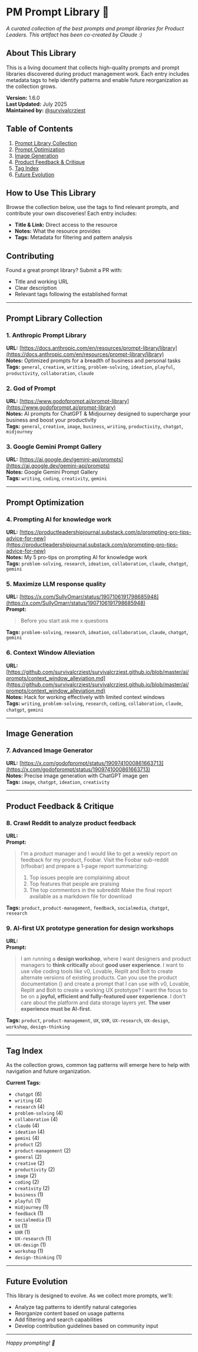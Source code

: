 # PM Prompt Library 🚀

*A curated collection of the best prompts and prompt libraries for Product Leaders. This artifact has been co-created by Claude :)*

## About This Library

This is a living document that collects high-quality prompts and prompt libraries discovered during product management work. Each entry includes metadata tags to help identify patterns and enable future reorganization as the collection grows.

**Version:** 1.6.0  
**Last Updated:** July 2025  
**Maintained by:** [@survivalcrziest](https://github.com/survivalcrziest)

## Table of Contents

1. [Prompt Library Collection](#prompt-library-collection)
2. [Prompt Optimization](#prompt-optimization)
3. [Image Generation](#image-generation)
4. [Product Feedback & Critique](#product-feedback--critique)
5. [Tag Index](#tag-index)
6. [Future Evolution](#future-evolution)

## How to Use This Library

Browse the collection below, use the tags to find relevant prompts, and contribute your own discoveries! Each entry includes:
- **Title & Link:** Direct access to the resource
- **Notes:** What the resource provides
- **Tags:** Metadata for filtering and pattern analysis

## Contributing

Found a great prompt library? Submit a PR with:
- Title and working URL
- Clear description
- Relevant tags following the established format

---

## Prompt Library Collection

### 1. Anthropic Prompt Library
**URL:** [https://docs.anthropic.com/en/resources/prompt-library/library](https://docs.anthropic.com/en/resources/prompt-library/library)  
**Notes:** Optimized prompts for a breadth of business and personal tasks  
**Tags:** `general`, `creative`, `writing`, `problem-solving`, `ideation`, `playful`, `productivity`, `collaboration`, `claude`

### 2. God of Prompt
**URL:** [https://www.godofprompt.ai/prompt-library](https://www.godofprompt.ai/prompt-library)  
**Notes:** AI prompts for ChatGPT & Midjourney designed to supercharge your business and boost your productivity  
**Tags:** `general`, `creative`, `image`, `business`, `writing`, `productivity`, `chatgpt`, `midjourney`

### 3. Google Gemini Prompt Gallery
**URL:** [https://ai.google.dev/gemini-api/prompts](https://ai.google.dev/gemini-api/prompts)  
**Notes:** Google Gemini Prompt Gallery  
**Tags:** `writing`, `coding`, `creativity`, `gemini`

---

## Prompt Optimization

### 4. Prompting AI for knowledge work
**URL:** [https://productleadershipjournal.substack.com/p/prompting-pro-tips-advice-for-new](https://productleadershipjournal.substack.com/p/prompting-pro-tips-advice-for-new)  
**Notes:** My 5 pro-tips on prompting AI for knowledge work  
**Tags:** `problem-solving`, `research`, `ideation`, `collaboration`, `claude`, `chatgpt`, `gemini`

### 5. Maximize LLM response quality
**URL:** [https://x.com/SullyOmarr/status/1907106191798685948](https://x.com/SullyOmarr/status/1907106191798685948)  
**Prompt:** 
> Before you start ask me x questions

**Tags:** `problem-solving`, `research`, `ideation`, `collaboration`, `claude`, `chatgpt`, `gemini`

### 6. Context Window Alleviation
**URL:** [https://github.com/survivalcrziest/survivalcrziest.github.io/blob/master/ai/prompts/context_window_alleviation.md](https://github.com/survivalcrziest/survivalcrziest.github.io/blob/master/ai/prompts/context_window_alleviation.md)  
**Notes:** Hack for working effectively with limited context windows  
**Tags:** `writing`, `problem-solving`, `research`, `coding`, `collaboration`, `claude`, `chatgpt`, `gemini`

---

## Image Generation

### 7. Advanced Image Generator
**URL:** [https://x.com/godofprompt/status/1909741000861663713](https://x.com/godofprompt/status/1909741000861663713)  
**Notes:** Precise image generation with ChatGPT image gen  
**Tags:** `image`, `chatgpt`, `ideation`, `creativity`

---

## Product Feedback & Critique

### 8. Crawl Reddit to analyze product feedback
**URL:** <none>  
**Prompt:** 
> I'm a product manager and I would like to get a weekly report on feedback for my product, Foobar. Visit the Foobar sub-reddit (r/foobar) and prepare a 1-page report summarizing:
> 1. Top issues people are complaining about
> 2. Top features that people are praising
> 3. The top commentors in the subreddit
> Make the final report available as a markdown file for download

**Tags:** `product`, `product-management`, `feedback`, `socialmedia`, `chatgpt`, `research`

### 9. AI-first UX prototype generation for design workshops
**URL:** <none>  
**Prompt:** 
> I am running a **design workshop**, where I want designers and product managers to **think critically** about **good user experience**. I want to use vibe coding tools like v0, Lovable, Replit and Bolt to create alternate versions of existing products. Can you use the product documentation (<link>) and create a prompt that I can use with v0, Lovable, Replit and Bolt to create a working UX prototype? I want the focus to be on a **joyful, efficient and fully-featured user experience**. I don't care about the platform and data storage layers yet. **The user experience must be AI-first.**

**Tags:** `product`, `product-management`, `UX`, `UXR`, `UX-research`, `UX-design`, `workshop`, `design-thinking`

---

## Tag Index

As the collection grows, common tag patterns will emerge here to help with navigation and future organization.

**Current Tags:**
- `chatgpt` (6)
- `writing` (4)
- `research` (4)
- `problem-solving` (4)
- `collaboration` (4)
- `claude` (4)
- `ideation` (4)
- `gemini` (4)
- `product` (2)
- `product-management` (2)
- `general` (2)
- `creative` (2) 
- `productivity` (2)
- `image` (2)
- `coding` (2)
- `creativity` (2)
- `business` (1)
- `playful` (1)
- `midjourney` (1)
- `feedback` (1)
- `socialmedia` (1)
- `UX` (1)
- `UXR` (1)
- `UX-research` (1)
- `UX-design` (1)
- `workshop` (1)
- `design-thinking` (1)

---

## Future Evolution

This library is designed to evolve. As we collect more prompts, we'll:
- Analyze tag patterns to identify natural categories
- Reorganize content based on usage patterns
- Add filtering and search capabilities
- Develop contribution guidelines based on community input

---

*Happy prompting! 🎯*
